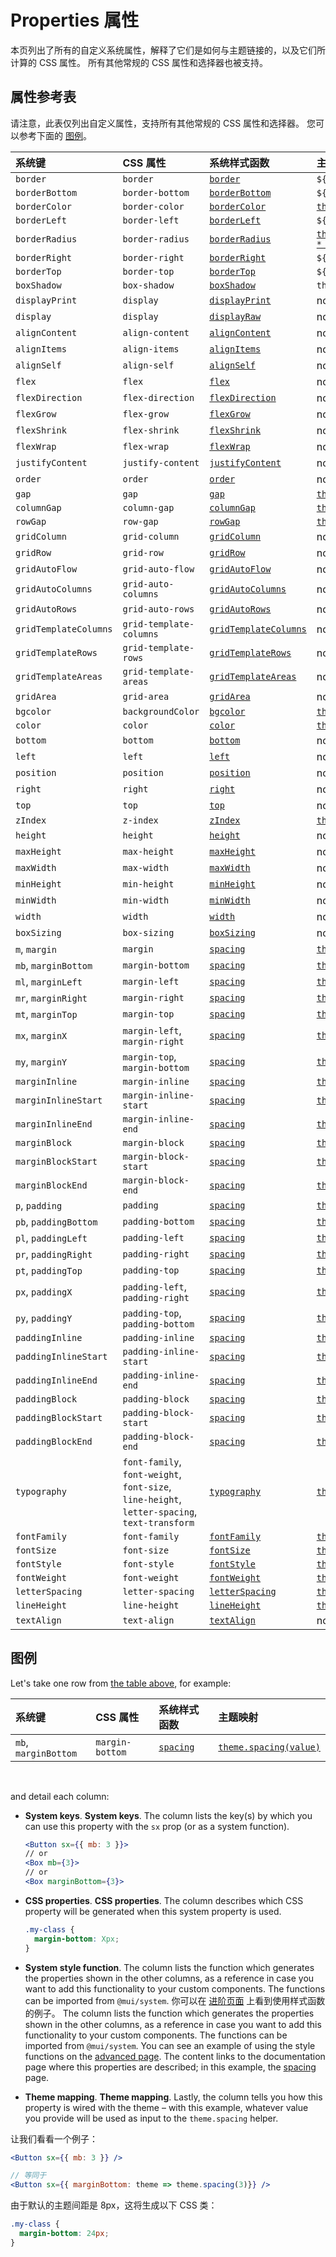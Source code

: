 # Properties 属性

<p class="description">本页列出了所有的自定义系统属性，解释了它们是如何与主题链接的，以及它们所计算的 CSS 属性。 所有其他常规的 CSS 属性和选择器也被支持。</p>

## 属性参考表

请注意，此表仅列出自定义属性，支持所有其他常规的 CSS 属性和选择器。 您可以参考下面的 [图例](/system/properties/#legend)。

| 系统键                   | CSS 属性                                                                                       | 系统样式函数                                                       | 主题映射                                                                                    |
|:--------------------- |:-------------------------------------------------------------------------------------------- |:------------------------------------------------------------ |:--------------------------------------------------------------------------------------- |
| `border`              | `border`                                                                                     | [`border`](/system/borders/#border)                          | `${value}px solid`                                                                      |
| `borderBottom`        | `border-bottom`                                                                              | [`borderBottom`](/system/borders/#border)                    | `${value}px solid`                                                                      |
| `borderColor`         | `border-color`                                                                               | [`borderColor`](/system/borders/#border-color)               | [`theme.palette[value]`](/customization/default-theme/?expand-path=$.palette)           |
| `borderLeft`          | `border-left`                                                                                | [`borderLeft`](/system/borders/#border)                      | `${value}px solid`                                                                      |
| `borderRadius`        | `border-radius`                                                                              | [`borderRadius`](/system/borders/#border-radius)             | [`theme.shape.borderRadius * value`](/customization/default-theme/?expand-path=$.shape) |
| `borderRight`         | `border-right`                                                                               | [`borderRight`](/system/borders/#border)                     | `${value}px solid`                                                                      |
| `borderTop`           | `border-top`                                                                                 | [`borderTop`](/system/borders/#border)                       | `${value}px solid`                                                                      |
| `boxShadow`           | `box-shadow`                                                                                 | [`boxShadow`](/system/shadows/)                              | `theme.shadows[value]`                                                                  |
| `displayPrint`        | `display`                                                                                    | [`displayPrint`](/system/display/#display-in-print)          | none                                                                                    |
| `display`             | `display`                                                                                    | [`displayRaw`](/system/display/)                             | none                                                                                    |
| `alignContent`        | `align-content`                                                                              | [`alignContent`](/system/flexbox/#align-content)             | none                                                                                    |
| `alignItems`          | `align-items`                                                                                | [`alignItems`](/system/flexbox/#align-items)                 | none                                                                                    |
| `alignSelf`           | `align-self`                                                                                 | [`alignSelf`](/system/flexbox/#align-self)                   | none                                                                                    |
| `flex`                | `flex`                                                                                       | [`flex`](/system/flexbox/)                                   | none                                                                                    |
| `flexDirection`       | `flex-direction`                                                                             | [`flexDirection`](/system/flexbox/#flex-direction)           | none                                                                                    |
| `flexGrow`            | `flex-grow`                                                                                  | [`flexGrow`](/system/flexbox/#flex-grow)                     | none                                                                                    |
| `flexShrink`          | `flex-shrink`                                                                                | [`flexShrink`](/system/flexbox/#flex-shrink)                 | none                                                                                    |
| `flexWrap`            | `flex-wrap`                                                                                  | [`flexWrap`](/system/flexbox/#flex-wrap)                     | none                                                                                    |
| `justifyContent`      | `justify-content`                                                                            | [`justifyContent`](/system/flexbox/#justify-content)         | none                                                                                    |
| `order`               | `order`                                                                                      | [`order`](/system/flexbox/#order)                            | none                                                                                    |
| `gap`                 | `gap`                                                                                        | [`gap`](/system/grid/#gap)                                   | [`theme.spacing(value)`](/customization/default-theme/?expand-path=$.spacing)           |
| `columnGap`           | `column-gap`                                                                                 | [`columnGap`](/system/grid/#row-gap-amp-column-gap)          | [`theme.spacing(value)`](/customization/default-theme/?expand-path=$.spacing)           |
| `rowGap`              | `row-gap`                                                                                    | [`rowGap`](/system/grid/#row-gap-amp-column-gap)             | [`theme.spacing(value)`](/customization/default-theme/?expand-path=$.spacing)           |
| `gridColumn`          | `grid-column`                                                                                | [`gridColumn`](/system/grid/#grid-column)                    | none                                                                                    |
| `gridRow`             | `grid-row`                                                                                   | [`gridRow`](/system/grid/#grid-row)                          | none                                                                                    |
| `gridAutoFlow`        | `grid-auto-flow`                                                                             | [`gridAutoFlow`](/system/grid/#grid-auto-flow)               | none                                                                                    |
| `gridAutoColumns`     | `grid-auto-columns`                                                                          | [`gridAutoColumns`](/system/grid/#grid-auto-columns)         | none                                                                                    |
| `gridAutoRows`        | `grid-auto-rows`                                                                             | [`gridAutoRows`](/system/grid/#grid-auto-rows)               | none                                                                                    |
| `gridTemplateColumns` | `grid-template-columns`                                                                      | [`gridTemplateColumns`](/system/grid/#grid-template-columns) | none                                                                                    |
| `gridTemplateRows`    | `grid-template-rows`                                                                         | [`gridTemplateRows`](/system/grid/#grid-template-rows)       | none                                                                                    |
| `gridTemplateAreas`   | `grid-template-areas`                                                                        | [`gridTemplateAreas`](/system/grid/#grid-template-areas)     | none                                                                                    |
| `gridArea`            | `grid-area`                                                                                  | [`gridArea`](/system/grid/#grid-area)                        | none                                                                                    |
| `bgcolor`             | `backgroundColor`                                                                            | [`bgcolor`](/system/palette/#background-color)               | [`theme.palette[value]`](/customization/default-theme/?expand-path=$.palette)           |
| `color`               | `color`                                                                                      | [`color`](/system/palette/#color)                            | [`theme.palette[value]`](/customization/default-theme/?expand-path=$.palette)           |
| `bottom`              | `bottom`                                                                                     | [`bottom`](/system/positions/)                               | none                                                                                    |
| `left`                | `left`                                                                                       | [`left`](/system/positions/)                                 | none                                                                                    |
| `position`            | `position`                                                                                   | [`position`](/system/positions/)                             | none                                                                                    |
| `right`               | `right`                                                                                      | [`right`](/system/positions/)                                | none                                                                                    |
| `top`                 | `top`                                                                                        | [`top`](/system/positions/)                                  | none                                                                                    |
| `zIndex`              | `z-index`                                                                                    | [`zIndex`](/system/positions/#z-index)                       | [`theme.zIndex[value]`](/customization/default-theme/?expand-path=$.zIndex)             |
| `height`              | `height`                                                                                     | [`height`](/system/sizing/#height)                           | none                                                                                    |
| `maxHeight`           | `max-height`                                                                                 | [`maxHeight`](/system/sizing/)                               | none                                                                                    |
| `maxWidth`            | `max-width`                                                                                  | [`maxWidth`](/system/sizing/)                                | none                                                                                    |
| `minHeight`           | `min-height`                                                                                 | [`minHeight`](/system/sizing/)                               | none                                                                                    |
| `minWidth`            | `min-width`                                                                                  | [`minWidth`](/system/sizing/)                                | none                                                                                    |
| `width`               | `width`                                                                                      | [`width`](/system/sizing/#width)                             | none                                                                                    |
| `boxSizing`           | `box-sizing`                                                                                 | [`boxSizing`](/system/sizing/)                               | none                                                                                    |
| `m`, `margin`         | `margin`                                                                                     | [`spacing`](/system/spacing/)                                | [`theme.spacing(value)`](/customization/default-theme/?expand-path=$.spacing)           |
| `mb`, `marginBottom`  | `margin-bottom`                                                                              | [`spacing`](/system/spacing/)                                | [`theme.spacing(value)`](/customization/default-theme/?expand-path=$.spacing)           |
| `ml`, `marginLeft`    | `margin-left`                                                                                | [`spacing`](/system/spacing/)                                | [`theme.spacing(value)`](/customization/default-theme/?expand-path=$.spacing)           |
| `mr`, `marginRight`   | `margin-right`                                                                               | [`spacing`](/system/spacing/)                                | [`theme.spacing(value)`](/customization/default-theme/?expand-path=$.spacing)           |
| `mt`, `marginTop`     | `margin-top`                                                                                 | [`spacing`](/system/spacing/)                                | [`theme.spacing(value)`](/customization/default-theme/?expand-path=$.spacing)           |
| `mx`, `marginX`       | `margin-left`, `margin-right`                                                                | [`spacing`](/system/spacing/)                                | [`theme.spacing(value)`](/customization/default-theme/?expand-path=$.spacing)           |
| `my`, `marginY`       | `margin-top`, `margin-bottom`                                                                | [`spacing`](/system/spacing/)                                | [`theme.spacing(value)`](/customization/default-theme/?expand-path=$.spacing)           |
| `marginInline`        | `margin-inline`                                                                              | [`spacing`](/system/spacing/)                                | [`theme.spacing(value)`](/customization/default-theme/?expand-path=$.spacing)           |
| `marginInlineStart`   | `margin-inline-start`                                                                        | [`spacing`](/system/spacing/)                                | [`theme.spacing(value)`](/customization/default-theme/?expand-path=$.spacing)           |
| `marginInlineEnd`     | `margin-inline-end`                                                                          | [`spacing`](/system/spacing/)                                | [`theme.spacing(value)`](/customization/default-theme/?expand-path=$.spacing)           |
| `marginBlock`         | `margin-block`                                                                               | [`spacing`](/system/spacing/)                                | [`theme.spacing(value)`](/customization/default-theme/?expand-path=$.spacing)           |
| `marginBlockStart`    | `margin-block-start`                                                                         | [`spacing`](/system/spacing/)                                | [`theme.spacing(value)`](/customization/default-theme/?expand-path=$.spacing)           |
| `marginBlockEnd`      | `margin-block-end`                                                                           | [`spacing`](/system/spacing/)                                | [`theme.spacing(value)`](/customization/default-theme/?expand-path=$.spacing)           |
| `p`, `padding`        | `padding`                                                                                    | [`spacing`](/system/spacing/)                                | [`theme.spacing(value)`](/customization/default-theme/?expand-path=$.spacing)           |
| `pb`, `paddingBottom` | `padding-bottom`                                                                             | [`spacing`](/system/spacing/)                                | [`theme.spacing(value)`](/customization/default-theme/?expand-path=$.spacing)           |
| `pl`, `paddingLeft`   | `padding-left`                                                                               | [`spacing`](/system/spacing/)                                | [`theme.spacing(value)`](/customization/default-theme/?expand-path=$.spacing)           |
| `pr`, `paddingRight`  | `padding-right`                                                                              | [`spacing`](/system/spacing/)                                | [`theme.spacing(value)`](/customization/default-theme/?expand-path=$.spacing)           |
| `pt`, `paddingTop`    | `padding-top`                                                                                | [`spacing`](/system/spacing/)                                | [`theme.spacing(value)`](/customization/default-theme/?expand-path=$.spacing)           |
| `px`, `paddingX`      | `padding-left`, `padding-right`                                                              | [`spacing`](/system/spacing/)                                | [`theme.spacing(value)`](/customization/default-theme/?expand-path=$.spacing)           |
| `py`, `paddingY`      | `padding-top`, `padding-bottom`                                                              | [`spacing`](/system/spacing/)                                | [`theme.spacing(value)`](/customization/default-theme/?expand-path=$.spacing)           |
| `paddingInline`       | `padding-inline`                                                                             | [`spacing`](/system/spacing/)                                | [`theme.spacing(value)`](/customization/default-theme/?expand-path=$.spacing)           |
| `paddingInlineStart`  | `padding-inline-start`                                                                       | [`spacing`](/system/spacing/)                                | [`theme.spacing(value)`](/customization/default-theme/?expand-path=$.spacing)           |
| `paddingInlineEnd`    | `padding-inline-end`                                                                         | [`spacing`](/system/spacing/)                                | [`theme.spacing(value)`](/customization/default-theme/?expand-path=$.spacing)           |
| `paddingBlock`        | `padding-block`                                                                              | [`spacing`](/system/spacing/)                                | [`theme.spacing(value)`](/customization/default-theme/?expand-path=$.spacing)           |
| `paddingBlockStart`   | `padding-block-start`                                                                        | [`spacing`](/system/spacing/)                                | [`theme.spacing(value)`](/customization/default-theme/?expand-path=$.spacing)           |
| `paddingBlockEnd`     | `padding-block-end`                                                                          | [`spacing`](/system/spacing/)                                | [`theme.spacing(value)`](/customization/default-theme/?expand-path=$.spacing)           |
| `typography`          | `font-family`, `font-weight`, `font-size`, `line-height`, `letter-spacing`, `text-transform` | [`typography`](/system/typography/#variant)                  | [`theme.typography[value]`](/customization/default-theme/?expand-path=$.typography)     |
| `fontFamily`          | `font-family`                                                                                | [`fontFamily`](/system/typography/#font-family)              | [`theme.typography[value]`](/customization/default-theme/?expand-path=$.typography)     |
| `fontSize`            | `font-size`                                                                                  | [`fontSize`](/system/typography/#font-size)                  | [`theme.typography[value]`](/customization/default-theme/?expand-path=$.typography)     |
| `fontStyle`           | `font-style`                                                                                 | [`fontStyle`](/system/typography/#font-style)                | [`theme.typography[value]`](/customization/default-theme/?expand-path=$.typography)     |
| `fontWeight`          | `font-weight`                                                                                | [`fontWeight`](/system/typography/#font-weight)              | [`theme.typography[value]`](/customization/default-theme/?expand-path=$.typography)     |
| `letterSpacing`       | `letter-spacing`                                                                             | [`letterSpacing`](/system/typography/#letter-spacing)        | [`theme.typography[value]`](/customization/default-theme/?expand-path=$.typography)     |
| `lineHeight`          | `line-height`                                                                                | [`lineHeight`](/system/typography/#line-height)              | [`theme.typography[value]`](/customization/default-theme/?expand-path=$.typography)     |
| `textAlign`           | `text-align`                                                                                 | [`textAlign`](/system/typography/#text-alignment)            | none                                                                                    |

## 图例

Let's take one row from [the table above](#properties-reference-table), for example:

| 系统键                  | CSS 属性          | 系统样式函数                        | 主题映射                                                                          |
|:-------------------- |:--------------- |:----------------------------- |:----------------------------------------------------------------------------- |
| `mb`, `marginBottom` | `margin-bottom` | [`spacing`](/system/spacing/) | [`theme.spacing(value)`](/customization/default-theme/?expand-path=$.spacing) |

<br />

and detail each column:

- **System keys**. **System keys**. The column lists the key(s) by which you can use this property with the `sx` prop (or as a system function).

  ```jsx
  <Button sx={{ mb: 3 }}>
  // or
  <Box mb={3}>
  // or
  <Box marginBottom={3}>
  ```

- **CSS properties**. **CSS properties**. The column describes which CSS property will be generated when this system property is used.

  ```css
  .my-class {
    margin-bottom: Xpx;
  }
  ```

- **System style function**. The column lists the function which generates the properties shown in the other columns, as a reference in case you want to add this functionality to your custom components. The functions can be imported from `@mui/system`. 你可以在 [进阶页面](/system/advanced/#using-standalone-system-utilities) 上看到使用样式函数的例子。 The column lists the function which generates the properties shown in the other columns, as a reference in case you want to add this functionality to your custom components. The functions can be imported from `@mui/system`. You can see an example of using the style functions on the [advanced page](/system/advanced/#using-standalone-system-utilities). The content links to the documentation page where this properties are described; in this example, the [spacing](/system/spacing/) page.

- **Theme mapping**. **Theme mapping**. Lastly, the column tells you how this property is wired with the theme – with this example, whatever value you provide will be used as input to the `theme.spacing` helper.

让我们看看一个例子：

```jsx
<Button sx={{ mb: 3 }} />

// 等同于
<Button sx={{ marginBottom: theme => theme.spacing(3)}} />
```

由于默认的主题间距是 8px，这将生成以下 CSS 类：

```css
.my-class {
  margin-bottom: 24px;
}
```
